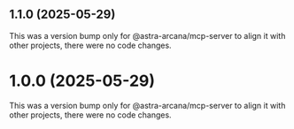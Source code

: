 ## 1.1.0 (2025-05-29)

This was a version bump only for @astra-arcana/mcp-server to align it with other projects, there were no code changes.

# 1.0.0 (2025-05-29)

This was a version bump only for @astra-arcana/mcp-server to align it with other projects, there were no code changes.